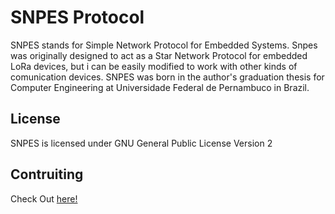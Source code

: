 # SNPES Protocol

SNPES stands for Simple Network Protocol for Embedded Systems. Snpes was originally
designed to act as a Star Network Protocol for embedded LoRa devices, but i can be
easily modified to work with other kinds of comunication devices. SNPES was born in
the author's graduation thesis for Computer Engineering at Universidade Federal de
Pernambuco in Brazil.

## License

SNPES is licensed under GNU General Public License Version 2

## Contruiting

Check Out [here!](CONTRIBUITING.md) 
